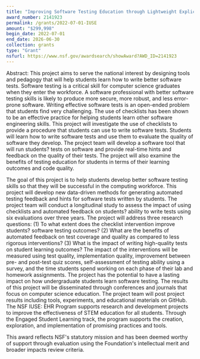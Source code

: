 ```yaml
---
title: "Improving Software Testing Education through Lightweight Explicit Testing Strategies and Feedback"
award_number: 2141923
permalink: /grants/2022-07-01-IUSE
amount: "$299,998"
begin_date: 2022-07-01
end_date: 2026-06-30
collection: grants 
type: "Grant"
nsfurl: https://www.nsf.gov/awardsearch/showAward?AWD_ID=2141923
---
```


Abstract: This project aims to serve the national interest by designing tools and pedagogy that will help students learn how to write better software tests. Software testing is a critical skill for computer science graduates when they enter the workforce. A software professional with better software testing skills is likely to produce more secure, more robust, and less error-prone software. Writing effective software tests is an open-ended problem that students find very challenging. The use of checklists has been shown to be an effective practice for helping students learn other software engineering skills. This project will investigate the use of checklists to provide a procedure that students can use to write software tests. Students will learn how to write software tests and use them to evaluate the quality of software they develop. The project team will develop a software tool that will run students? tests on software and provide real-time hints and feedback on the quality of their tests. The project will also examine the benefits of testing education for students in terms of their learning outcomes and code quality.

The goal of this project is to help students develop better software testing skills so that they will be successful in the computing workforce. This project will develop new data-driven methods for generating automated testing feedback and hints for software tests written by students. The project team will conduct a longitudinal study to assess the impact of using checklists and automated feedback on students? ability to write tests using six evaluations over three years. The project will address three research questions: (1) To what extent does the checklist intervention improve students? software testing outcomes? (2) What are the benefits of automated feedback on test coverage and quality as compared to less rigorous interventions? (3) What is the impact of writing high-quality tests on student learning outcomes? The impact of the interventions will be measured using test quality, implementation quality, improvement between pre- and post-test quiz scores, self-assessment of testing ability using a survey, and the time students spend working on each phase of their lab and homework assignments. The project has the potential to have a lasting impact on how undergraduate students learn software testing. The results of this project will be disseminated through conferences and journals that focus on computer science education. The project team will post project results including tools, experiments, and educational materials on GitHub. The NSF IUSE: EHR Program supports research and development projects to improve the effectiveness of STEM education for all students. Through the Engaged Student Learning track, the program supports the creation, exploration, and implementation of promising practices and tools.

This award reflects NSF's statutory mission and has been deemed worthy of support through evaluation using the Foundation's intellectual merit and broader impacts review criteria.